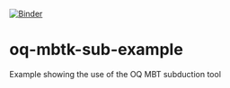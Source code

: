 [![Binder](https://mybinder.org/badge_logo.svg)](https://mybinder.org/v2/gh/GEMScienceTools/oq-mbtk-sub-example/aster?urlpath=labs)

# oq-mbtk-sub-example
Example showing the use of the OQ MBT subduction tool

